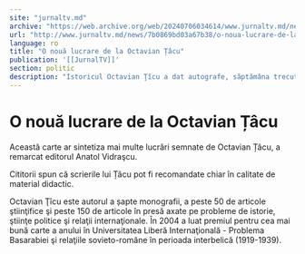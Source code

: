 ```yaml
---
site: "jurnaltv.md"
archive: "https://web.archive.org/web/20240706034614/www.jurnaltv.md/news/7b0869bd03a67b38/o-noua-lucrare-de-la-octavian-tacu.html"
url: "http://www.jurnaltv.md/news/7b0869bd03a67b38/o-noua-lucrare-de-la-octavian-tacu.html"
language: ro
title: "O nouă lucrare de la Octavian Țâcu"
publication: '[[JurnalTV]]'
section: politic
description: "Istoricul Octavian Ţîcu a dat autografe, săptămâna trecută, cu ocazia lansării cărții „O istorie ilustrată a românilor de la est de Prut”. ”Este o istorie mult mai veche”, a precizat autorul în cadrule evenimentului găzduit de Biblioteca ”Onisifor Ghibu” din Chișinău."
---
```


# O nouă lucrare de la Octavian Țâcu

Această carte ar sintetiza mai multe lucrări semnate de Octavian Țâcu, a remarcat editorul Anatol Vidraşcu.

Cititorii spun că scrierile lui Țâcu pot fi recomandate chiar în calitate de material didactic.

Octavian Ţîcu este autorul a șapte monografii, a peste 50 de articole ştiinţifice şi peste 150 de articole în presă axate pe probleme de istorie, ştiinţe politice şi relaţii internaţionale. În 2004 a luat premiul pentru cea mai bună carte a anului în Universitatea Liberă Internaţională - Problema Basarabiei şi relaţiile sovieto-române în perioada interbelică (1919-1939).